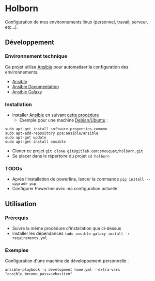 Holborn
=======

Configuration de mes environnements linux (personnel, travail, serveur, etc...).


Développement
-------------

### Environnement technique

Ce projet utilise [Ansible](https://www.ansible.com/) pour automatiser la configuration des environnements.

* [Ansible](https://www.ansible.com/)
* [Ansible Documentation](http://docs.ansible.com/)
* [Ansible Galaxy](https://galaxy.ansible.com/)

### Installation

* Installer [Ansible](https://www.ansible.com/) en suivant [cette procédure](http://docs.ansible.com/ansible/intro_installation.html)
    * Exemple pour une machine [Debian/Ubuntu](http://docs.ansible.com/ansible/intro_installation.html#latest-releases-via-apt-ubuntu) :
```shell
sudo apt-get install software-properties-common
sudo apt-add-repository ppa:ansible/ansible
sudo apt-get update
sudo apt-get install ansible
```
* Cloner ce projet `git clone git@gitlab.com:smouquet/holborn.git`
* Se placer dans le répertoire du projet `cd holborn`

### TODOs

* Après l'installation de powerline, lancer la commande `pip install --upgrade pip`
* Configurer Powerline avec ma configuration actuelle


Utilisation
-----------

### Prérequis

* Suivre la même procédure d'installation que ci-dessus
* Installer les dépendances `sudo ansible-galaxy install -r requirements.yml`

### Exemples

Configuration d'une machine de développement personnelle :

`ansible-playbook -i development home.yml --extra-vars "ansible_become_pass=sebastien"`
